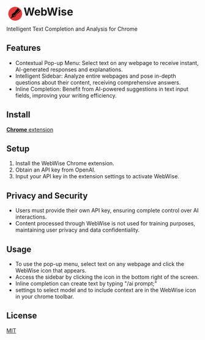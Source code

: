 # <img src="public/icons/icon_48.png" width="45" align="left"> WebWise

Intelligent Text Completion and Analysis for Chrome

## Features

- Contextual Pop-up Menu: Select text on any webpage to receive instant, AI-generated responses and explanations.
- Intelligent Sidebar: Analyze entire webpages and pose in-depth questions about their content, receiving comprehensive answers.
-  Inline Completion: Benefit from AI-powered suggestions in text input fields, improving your writing efficiency.

## Install

[**Chrome** extension]() <!-- TODO: Add Chrome extension link inside parenthesis once available -->

## Setup

1. Install the WebWise Chrome extension.
2. Obtain an API key from OpenAI.
3. Input your API key in the extension settings to activate WebWise.

## Privacy and Security

- Users must provide their own API key, ensuring complete control over AI interactions.
- Content processed through WebWise is not used for training purposes, maintaining user privacy and data confidentiality.

## Usage

- To use the pop-up menu, select text on any webpage and click the WebWise icon that appears.
- Access the sidebar by clicking the icon in the bottom right of the screen.
- Inline completion can create text by typing "/ai prompt;"
- settings to select model and to include context are in the WebWise icon in your chrome toolbar.

## License

[MIT](LICENSE)